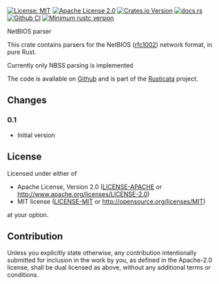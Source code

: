 <!-- cargo-sync-readme start -->

[![License: MIT](https://img.shields.io/badge/License-MIT-yellow.svg)](./LICENSE-MIT)
[![Apache License 2.0](https://img.shields.io/badge/License-Apache%202.0-blue.svg)](./LICENSE-APACHE)
[![Crates.io Version](https://img.shields.io/crates/v/netbios-parser.svg)](https://crates.io/crates/netbios-parser)
[![docs.rs](https://docs.rs/netbios-parser/badge.svg)](https://docs.rs/netbios-parser)
[![Github CI](https://github.com/rusticata/netbios-parser/workflows/Continuous%20integration/badge.svg)](https://github.com/rusticata/netbios-parser/actions)
[![Minimum rustc version](https://img.shields.io/badge/rustc-1.44.0+-lightgray.svg)](#rust-version-requirements)

NetBIOS parser

This crate contains parsers for the NetBIOS ([rfc1002]) network format, in pure Rust.

Currently only NBSS parsing is implemented

The code is available on [Github](https://github.com/rusticata/netbios-parser)
and is part of the [Rusticata](https://github.com/rusticata) project.

[rfc1002]: https://www.ietf.org/rfc/rfc1002.txt
<!-- cargo-sync-readme end -->

## Changes

### 0.1

- Initial version

## License

Licensed under either of

 * Apache License, Version 2.0
   ([LICENSE-APACHE](LICENSE-APACHE) or http://www.apache.org/licenses/LICENSE-2.0)
 * MIT license
   ([LICENSE-MIT](LICENSE-MIT) or http://opensource.org/licenses/MIT)

at your option.

## Contribution

Unless you explicitly state otherwise, any contribution intentionally submitted
for inclusion in the work by you, as defined in the Apache-2.0 license, shall be
dual licensed as above, without any additional terms or conditions.

